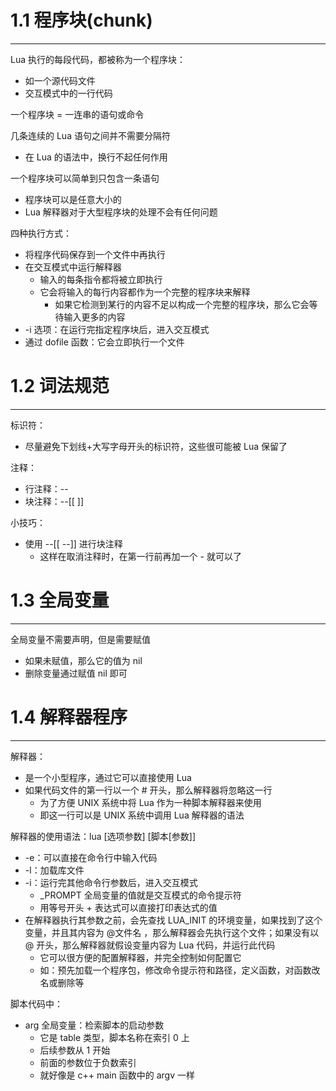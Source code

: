 # 1.1 程序块(chunk)
---

Lua 执行的每段代码，都被称为一个程序块：
- 如一个源代码文件
- 交互模式中的一行代码

一个程序块 = 一连串的语句或命令

几条连续的 Lua 语句之间并不需要分隔符
- 在 Lua 的语法中，换行不起任何作用

一个程序块可以简单到只包含一条语句
- 程序块可以是任意大小的
- Lua 解释器对于大型程序块的处理不会有任何问题

四种执行方式：
- 将程序代码保存到一个文件中再执行
- 在交互模式中运行解释器
	- 输入的每条指令都将被立即执行
	- 它会将输入的每行内容都作为一个完整的程序块来解释
		- 如果它检测到某行的内容不足以构成一个完整的程序块，那么它会等待输入更多的内容
- -i 选项：在运行完指定程序块后，进入交互模式
- 通过 dofile 函数：它会立即执行一个文件

# 1.2 词法规范
---

标识符：
- 尽量避免下划线+大写字母开头的标识符，这些很可能被 Lua 保留了

注释：
- 行注释：--
- 块注释：--\[\[              ]]

小技巧：
- 使用 --\[\[          --]] 进行块注释
	- 这样在取消注释时，在第一行前再加一个 - 就可以了

# 1.3 全局变量
---

全局变量不需要声明，但是需要赋值
- 如果未赋值，那么它的值为 nil
- 删除变量通过赋值 nil 即可

# 1.4 解释器程序
---

解释器：
- 是一个小型程序，通过它可以直接使用 Lua
- 如果代码文件的第一行以一个 # 开头，那么解释器将忽略这一行
	- 为了方便 UNIX 系统中将 Lua 作为一种脚本解释器来使用
	- 即这一行可以是 UNIX 系统中调用 Lua 解释器的语法

解释器的使用语法：lua \[选项参数] \[脚本\[参数]]
- -e：可以直接在命令行中输入代码
- -l：加载库文件
- -i：运行完其他命令行参数后，进入交互模式
	- \_PROMPT 全局变量的值就是交互模式的命令提示符
	- 用等号开头 + 表达式可以直接打印表达式的值
- 在解释器执行其参数之前，会先查找 LUA_INIT 的环境变量，如果找到了这个变量，并且其内容为 @文件名 ，那么解释器会先执行这个文件；如果没有以 @ 开头，那么解释器就假设变量内容为 Lua 代码，并运行此代码
	- 它可以很方便的配置解释器，并完全控制如何配置它
	- 如：预先加载一个程序包，修改命令提示符和路径，定义函数，对函数改名或删除等

脚本代码中：
- arg 全局变量：检索脚本的启动参数
	- 它是 table 类型，脚本名称在索引 0 上
	- 后续参数从 1 开始
	- 前面的参数位于负数索引
	- 就好像是 c++ main 函数中的 argv 一样